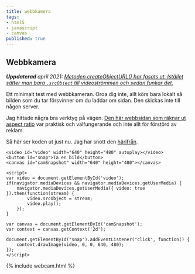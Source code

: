 ```yaml
---
title: webbkamera
tags:
- html5
- javascript
- canvas
published: true
---
```

## Webbkamera

_**Uppdaterad** april 2021: [Metoden createObjectURL() har fasats ut. Istället sätter man bara `.srcObject` till videoströmmen och sedan funkar det.](https://developers.google.com/web/updates/2018/10/chrome-71-deps-rems#remove_urlcreateobjecturl_from_mediastream)_ 

Ett minimalt test med webbkameran. Oroa dig inte, allt körs bara lokalt så bilden som du tar försvinner om du laddar om sidan. Den skickas inte till någon server.

Jag hittade några bra verktyg på vägen. [Den här webbsidan som räknar ut aspect ratio](https://calculateaspectratio.com/) var praktisk och välfungerande och inte allt för förstörd av reklam.

Så här ser koden ut just nu. Jag har snott den [härifrån](https://davidwalsh.name/browser-camera).
```
<video id="video" width="640" height="480" autoplay></video>
<button id="snap">Ta en bild</button>
<canvas id="camSnapshot" width="640" height="480"></canvas>

<script>
var video = document.getElementById('video');
if(navigator.mediaDevices && navigator.mediaDevices.getUserMedia) {
    navigator.mediaDevices.getUserMedia({ video: true }).then(function(stream) {
        video.srcObject = stream;
        video.play();
    });
}

var canvas = document.getElementById('camSnapshot');
var context = canvas.getContext('2d');

document.getElementById("snap").addEventListener("click", function() {
	context.drawImage(video, 0, 0, 640, 480);
});
</script>
```

{% include webcam.html %}
